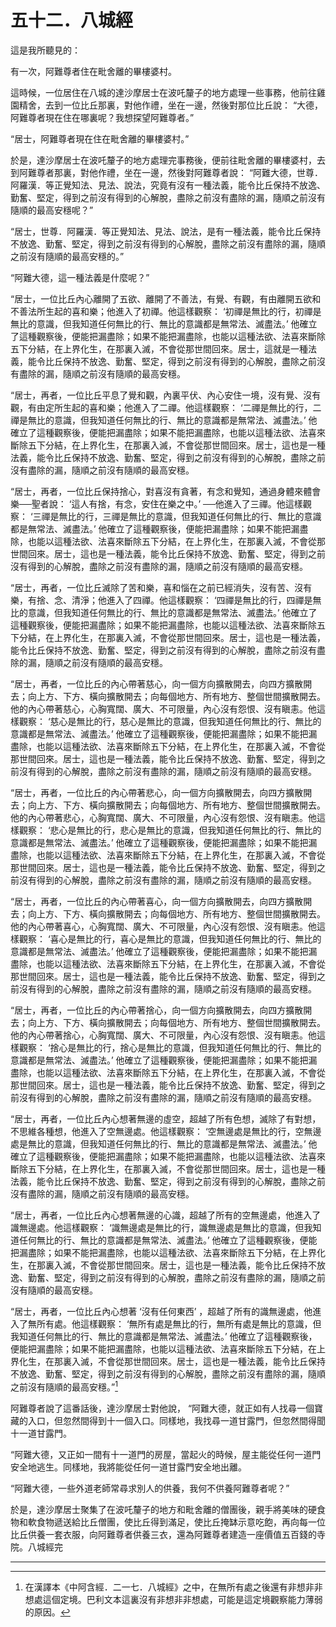 # 五十二．八城經

這是我所聽見的：

有一次，阿難尊者住在毗舍離的畢樓婆村。

這時候，一位居住在八城的達沙摩居士在波吒釐子的地方處理一些事務，他前往雞園精舍，去到一位比丘那裏，對他作禮，坐在一邊，然後對那位比丘說： “大德，阿難尊者現在住在哪裏呢？我想探望阿難尊者。”

“居士，阿難尊者現在住在毗舍離的畢樓婆村。”

於是，達沙摩居士在波吒釐子的地方處理完事務後，便前往毗舍離的畢樓婆村，去到阿難尊者那裏，對他作禮，坐在一邊，然後對阿難尊者說： “阿難大德，世尊．阿羅漢．等正覺知法、見法、說法，究竟有沒有一種法義，能令比丘保持不放逸、勤奮、堅定，得到之前沒有得到的心解脫，盡除之前沒有盡除的漏，隨順之前沒有隨順的最高安穩呢？”

“居士，世尊．阿羅漢．等正覺知法、見法、說法，是有一種法義，能令比丘保持不放逸、勤奮、堅定，得到之前沒有得到的心解脫，盡除之前沒有盡除的漏，隨順之前沒有隨順的最高安穩的。”

“阿難大德，這一種法義是什麼呢？”

“居士，一位比丘內心離開了五欲、離開了不善法，有覺、有觀，有由離開五欲和不善法所生起的喜和樂；他進入了初禪。他這樣觀察： ‘初禪是無比的行，初禪是無比的意識，但我知道任何無比的行、無比的意識都是無常法、滅盡法。’ 他確立了這種觀察後，便能把漏盡除；如果不能把漏盡除，也能以這種法欲、法喜來斷除五下分結，在上界化生，在那裏入滅，不會從那世間回來。居士，這就是一種法義，能令比丘保持不放逸、勤奮、堅定，得到之前沒有得到的心解脫，盡除之前沒有盡除的漏，隨順之前沒有隨順的最高安穩。

“居士，再者，一位比丘平息了覺和觀，內裏平伏、內心安住一境，沒有覺、沒有觀，有由定所生起的喜和樂；他進入了二禪。他這樣觀察： ‘二禪是無比的行，二禪是無比的意識，但我知道任何無比的行、無比的意識都是無常法、滅盡法。’ 他確立了這種觀察後，便能把漏盡除；如果不能把漏盡除，也能以這種法欲、法喜來斷除五下分結，在上界化生，在那裏入滅，不會從那世間回來。居士，這也是一種法義，能令比丘保持不放逸、勤奮、堅定，得到之前沒有得到的心解脫，盡除之前沒有盡除的漏，隨順之前沒有隨順的最高安穩。

“居士，再者，一位比丘保持捨心，對喜沒有貪著，有念和覺知，通過身體來體會樂──聖者說： ‘這人有捨，有念，安住在樂之中。’ ──他進入了三禪。他這樣觀察： ‘三禪是無比的行，三禪是無比的意識，但我知道任何無比的行、無比的意識都是無常法、滅盡法。’ 他確立了這種觀察後，便能把漏盡除；如果不能把漏盡除，也能以這種法欲、法喜來斷除五下分結，在上界化生，在那裏入滅，不會從那世間回來。居士，這也是一種法義，能令比丘保持不放逸、勤奮、堅定，得到之前沒有得到的心解脫，盡除之前沒有盡除的漏，隨順之前沒有隨順的最高安穩。

“居士，再者，一位比丘滅除了苦和樂，喜和惱在之前已經消失，沒有苦、沒有樂，有捨、念、清淨；他進入了四禪。他這樣觀察： ‘四禪是無比的行，四禪是無比的意識，但我知道任何無比的行、無比的意識都是無常法、滅盡法。’ 他確立了這種觀察後，便能把漏盡除；如果不能把漏盡除，也能以這種法欲、法喜來斷除五下分結，在上界化生，在那裏入滅，不會從那世間回來。居士，這也是一種法義，能令比丘保持不放逸、勤奮、堅定，得到之前沒有得到的心解脫，盡除之前沒有盡除的漏，隨順之前沒有隨順的最高安穩。

“居士，再者，一位比丘的內心帶著慈心，向一個方向擴散開去，向四方擴散開去；向上方、下方、橫向擴散開去；向每個地方、所有地方、整個世間擴散開去。他的內心帶著慈心，心胸寬闊、廣大、不可限量，內心沒有怨恨、沒有瞋恚。他這樣觀察： ‘慈心是無比的行，慈心是無比的意識，但我知道任何無比的行、無比的意識都是無常法、滅盡法。’ 他確立了這種觀察後，便能把漏盡除；如果不能把漏盡除，也能以這種法欲、法喜來斷除五下分結，在上界化生，在那裏入滅，不會從那世間回來。居士，這也是一種法義，能令比丘保持不放逸、勤奮、堅定，得到之前沒有得到的心解脫，盡除之前沒有盡除的漏，隨順之前沒有隨順的最高安穩。

“居士，再者，一位比丘的內心帶著悲心，向一個方向擴散開去，向四方擴散開去；向上方、下方、橫向擴散開去；向每個地方、所有地方、整個世間擴散開去。他的內心帶著悲心，心胸寬闊、廣大、不可限量，內心沒有怨恨、沒有瞋恚。他這樣觀察： ‘悲心是無比的行，悲心是無比的意識，但我知道任何無比的行、無比的意識都是無常法、滅盡法。’ 他確立了這種觀察後，便能把漏盡除；如果不能把漏盡除，也能以這種法欲、法喜來斷除五下分結，在上界化生，在那裏入滅，不會從那世間回來。居士，這也是一種法義，能令比丘保持不放逸、勤奮、堅定，得到之前沒有得到的心解脫，盡除之前沒有盡除的漏，隨順之前沒有隨順的最高安穩。

“居士，再者，一位比丘的內心帶著喜心，向一個方向擴散開去，向四方擴散開去；向上方、下方、橫向擴散開去；向每個地方、所有地方、整個世間擴散開去。他的內心帶著喜心，心胸寬闊、廣大、不可限量，內心沒有怨恨、沒有瞋恚。他這樣觀察： ‘喜心是無比的行，喜心是無比的意識，但我知道任何無比的行、無比的意識都是無常法、滅盡法。’ 他確立了這種觀察後，便能把漏盡除；如果不能把漏盡除，也能以這種法欲、法喜來斷除五下分結，在上界化生，在那裏入滅，不會從那世間回來。居士，這也是一種法義，能令比丘保持不放逸、勤奮、堅定，得到之前沒有得到的心解脫，盡除之前沒有盡除的漏，隨順之前沒有隨順的最高安穩。

“居士，再者，一位比丘的內心帶著捨心，向一個方向擴散開去，向四方擴散開去；向上方、下方、橫向擴散開去；向每個地方、所有地方、整個世間擴散開去。他的內心帶著捨心，心胸寬闊、廣大、不可限量，內心沒有怨恨、沒有瞋恚。他這樣觀察： ‘捨心是無比的行，捨心是無比的意識，但我知道任何無比的行、無比的意識都是無常法、滅盡法。’ 他確立了這種觀察後，便能把漏盡除；如果不能把漏盡除，也能以這種法欲、法喜來斷除五下分結，在上界化生，在那裏入滅，不會從那世間回來。居士，這也是一種法義，能令比丘保持不放逸、勤奮、堅定，得到之前沒有得到的心解脫，盡除之前沒有盡除的漏，隨順之前沒有隨順的最高安穩。

“居士，再者，一位比丘內心想著無邊的虛空，超越了所有色想，滅除了有對想，不思維各種想，他進入了空無邊處。他這樣觀察： ‘空無邊處是無比的行，空無邊處是無比的意識，但我知道任何無比的行、無比的意識都是無常法、滅盡法。’ 他確立了這種觀察後，便能把漏盡除；如果不能把漏盡除，也能以這種法欲、法喜來斷除五下分結，在上界化生，在那裏入滅，不會從那世間回來。居士，這也是一種法義，能令比丘保持不放逸、勤奮、堅定，得到之前沒有得到的心解脫，盡除之前沒有盡除的漏，隨順之前沒有隨順的最高安穩。

“居士，再者，一位比丘內心想著無邊的心識，超越了所有的空無邊處，他進入了識無邊處。他這樣觀察： ‘識無邊處是無比的行，識無邊處是無比的意識，但我知道任何無比的行、無比的意識都是無常法、滅盡法。’ 他確立了這種觀察後，便能把漏盡除；如果不能把漏盡除，也能以這種法欲、法喜來斷除五下分結，在上界化生，在那裏入滅，不會從那世間回來。居士，這也是一種法義，能令比丘保持不放逸、勤奮、堅定，得到之前沒有得到的心解脫，盡除之前沒有盡除的漏，隨順之前沒有隨順的最高安穩。

“居士，再者，一位比丘內心想著 ‘沒有任何東西’ ，超越了所有的識無邊處，他進入了無所有處。他這樣觀察： ‘無所有處是無比的行，無所有處是無比的意識，但我知道任何無比的行、無比的意識都是無常法、滅盡法。’ 他確立了這種觀察後，便能把漏盡除；如果不能把漏盡除，也能以這種法欲、法喜來斷除五下分結，在上界化生，在那裏入滅，不會從那世間回來。居士，這也是一種法義，能令比丘保持不放逸、勤奮、堅定，得到之前沒有得到的心解脫，盡除之前沒有盡除的漏，隨順之前沒有隨順的最高安穩。”[^1]

阿難尊者說了這番話後，達沙摩居士對他說， “阿難大德，就正如有人找尋一個寶藏的入口，但忽然間得到十一個入口。同樣地，我找尋一道甘露門，但忽然間得聞十一道甘露門。

“阿難大德，又正如一間有十一道門的房屋，當起火的時候，屋主能從任何一道門安全地逃生。同樣地，我將能從任何一道甘露門安全地出離。

“阿難大德，一些外道老師常尋求別人的供養，我何不供養阿難尊者呢？”

於是，達沙摩居士聚集了在波吒釐子的地方和毗舍離的僧團後，親手將美味的硬食物和軟食物遞送給比丘僧團，使比丘得到滿足，使比丘掩缽示意吃飽，再向每一位比丘供養一套衣服，向阿難尊者供養三衣，還為阿難尊者建造一座價值五百錢的寺院。八城經完

---

[^1]: 在漢譯本《中阿含經．二一七．八城經》之中，在無所有處之後還有非想非非想處這個定境。巴利文本這裏沒有非想非非想處，可能是這定境觀察能力薄弱的原因。 


